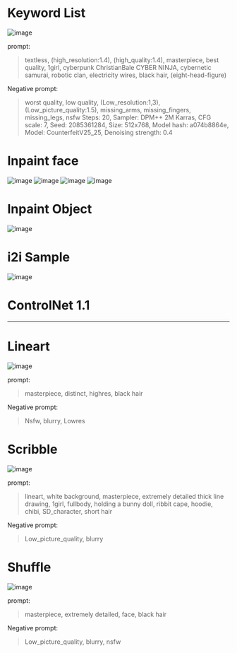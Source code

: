 <!-- Heading -->

# Keyword List

![image](https://raw.githubusercontent.com/jinhee02/Unity3D_2023_MyProject/88807fe5e3303cdca59678bd685825b132c36b1d/Stable_Diffusion/Keyword%20List/00019-2085361284.png)

prompt:
> textless, (high_resolution:1.4), (high_quality:1.4), masterpiece, best quality, 1girl, cyberpunk ChristianBale CYBER NINJA, cybernetic samurai, robotic clan, electricity wires, black hair, (eight-head-figure)

Negative prompt:
> worst quality, low quality, (Low_resolution:1,3), (Low_picture_quality:1.5), missing_arms, missing_fingers, missing_legs, nsfw
Steps: 20, Sampler: DPM++ 2M Karras, CFG scale: 7, Seed: 2085361284, Size: 512x768, Model hash: a074b8864e, Model: CounterfeitV25_25, Denoising strength: 0.4

# Inpaint face
![image](https://raw.githubusercontent.com/jinhee02/Unity3D_2023_MyProject/88807fe5e3303cdca59678bd685825b132c36b1d/Stable_Diffusion/Inpaint_face/00037-1988279788.png)
![image](https://raw.githubusercontent.com/jinhee02/Unity3D_2023_MyProject/88807fe5e3303cdca59678bd685825b132c36b1d/Stable_Diffusion/Inpaint_face/00034-3574244418.png)
![image](https://raw.githubusercontent.com/jinhee02/Unity3D_2023_MyProject/88807fe5e3303cdca59678bd685825b132c36b1d/Stable_Diffusion/Inpaint_face/00032-2629021765.png)
![image](https://raw.githubusercontent.com/jinhee02/Unity3D_2023_MyProject/88807fe5e3303cdca59678bd685825b132c36b1d/Stable_Diffusion/Inpaint_face/00030-1166142685.png)

# Inpaint Object
![image](https://raw.githubusercontent.com/jinhee02/Unity3D_2023_MyProject/88807fe5e3303cdca59678bd685825b132c36b1d/Stable_Diffusion/Inpaint_Object/00038-4223768681.png)

# i2i Sample
![image](https://raw.githubusercontent.com/jinhee02/Unity3D_2023_MyProject/88807fe5e3303cdca59678bd685825b132c36b1d/Stable_Diffusion/i2i_Sample/00039-2753875408.png)

# ControlNet 1.1

---

# Lineart

![image]()

prompt:
> masterpiece, distinct, highres, black hair

Negative prompt:
> Nsfw, blurry, Lowres

# Scribble

![image]()

prompt:
> lineart, white background, masterpiece, extremely detailed thick line drawing, 1girl, fullbody, holding a bunny doll, ribbit cape, hoodie, chibi, SD_character, short hair

Negative prompt:
> Low_picture_quality, blurry

# Shuffle

![image]()

prompt:
> masterpiece, extremely detailed, face, black hair

Negative prompt:
> Low_picture_quality, blurry, nsfw